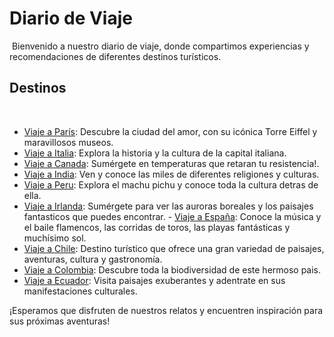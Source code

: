 # Diario de Viaje
​
Bienvenido a nuestro diario de viaje, donde compartimos experiencias y recomendaciones de diferentes destinos turísticos.
​
## Destinos
​
- [Viaje a París](entradas/paris.md): Descubre la ciudad del amor, con su icónica Torre Eiffel y maravillosos museos.
- [Viaje a Italia](entradas/italia.md): Explora la historia y la cultura de la capital italiana.
- [Viaje a Canada](entradas/canada.md): Sumérgete en temperaturas que retaran tu resistencia!.
- [Viaje a India](entradas/india.md): Ven y conoce las miles de diferentes religiones y culturas.
- [Viaje a Peru](entradas/peru.md): Explora el machu pichu y conoce toda la cultura detras de ella.
- [Viaje a Irlanda](entradas/irlanda.md): Sumérgete para ver las auroras boreales y los paisajes fantasticos que puedes encontrar.
​- [Viaje a España](entradas/españa.md): Conoce la música y el baile flamencos, las corridas de toros, las playas fantásticas y muchísimo sol.
- [Viaje a Chile](entradas/chile.md): Destino turístico que ofrece una gran variedad de paisajes, aventuras, cultura y gastronomía. 
- [Viaje a Colombia](entradas/colombia.md): Descubre toda la biodiversidad de este hermoso pais.
- [Viaje a Ecuador](entradas/ecuador.md): Visita paisajes exuberantes y adentrate en sus manifestaciones culturales.

¡Esperamos que disfruten de nuestros relatos y encuentren inspiración para sus próximas aventuras!
